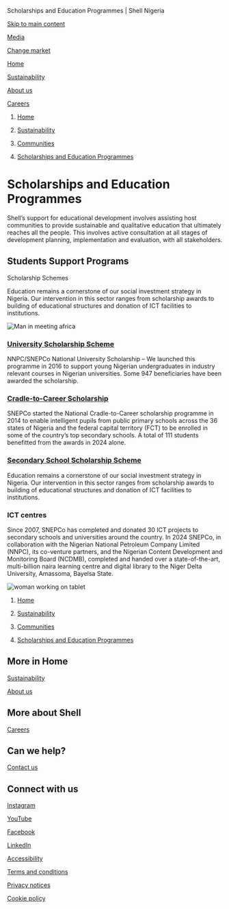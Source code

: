 Scholarships and Education Programmes | Shell Nigeria

[Skip to main content](#main)

[Media](https://www.shell.com.ng/media.html)

[Change market](https://www.shell.com.ng/change-market.html)

[Home](https://www.shell.com.ng/)

[Sustainability](https://www.shell.com.ng/sustainability.html)

[About us](https://www.shell.com.ng/about-us.html)

[Careers](https://www.shell.com.ng/careers.html)

1. [Home](https://www.shell.com.ng/)
3. [Sustainability](https://www.shell.com.ng/sustainability.html)

6. [Communities](https://www.shell.com.ng/sustainability/communities.html)
8. [Scholarships and Education Programmes](https://www.shell.com.ng/sustainability/communities/education-programmes.html)

# Scholarships and Education Programmes

Shell’s support for educational development involves assisting host communities to provide sustainable and qualitative education that ultimately reaches all the people. This involves active consultation at all stages of development planning, implementation and evaluation, with all stakeholders.

## Students Support Programs

Scholarship Schemes

Education remains a cornerstone of our social investment strategy in Nigeria. Our intervention in this sector ranges from scholarship awards to building of educational structures and donation of ICT facilities to institutions.

![Man in meeting africa](https://www.shell.com.ng/sustainability/communities/education-programmes/_jcr_content/root/main/section_1542987204/standalone_asset.shellimg.jpeg/1739818427474/man-in-meeting-africa.jpeg?imwidth=48&impolicy=amidala-thumb)

### [University Scholarship Scheme](https://www.shell.com.ng/sustainability/communities/education-programmes/scholarships.html)

NNPC/SNEPCo National University Scholarship – We launched this programme in 2016 to support young Nigerian undergraduates in industry relevant courses in Nigerian universities. Some 947 beneficiaries have been awarded the scholarship.

### [Cradle-to-Career Scholarship](https://www.shell.com.ng/sustainability/communities/education-programmes/scholarships.html)

SNEPCo started the National Cradle-to-Career scholarship programme in 2014 to enable intelligent pupils from public primary schools across the 36 states of Nigeria and the federal capital territory (FCT) to be enrolled in some of the country’s top secondary schools. A total of 111 students benefitted from the awards in 2024 alone.

### [Secondary School Scholarship Scheme](https://www.shell.com.ng/sustainability/communities/education-programmes/scholarships.html)

Education remains a cornerstone of our social investment strategy in Nigeria. Our intervention in this sector ranges from scholarship awards to building of educational structures and donation of ICT facilities to institutions.

### **ICT centres**

Since 2007, SNEPCo has completed and donated 30 ICT projects to secondary schools and universities around the country. In 2024 SNEPCo, in collaboration with the Nigerian National Petroleum Company Limited (NNPC), its co-venture partners, and the Nigerian Content Development and Monitoring Board (NCDMB), completed and handed over a state-of-the-art, multi-billion naira learning centre and digital library to the Niger Delta University, Amassoma, Bayelsa State.

![woman working on tablet](https://www.shell.com.ng/sustainability/communities/education-programmes/_jcr_content/root/main/section_1542987204/standalone_asset_75433992.shellimg.jpeg/1739819183839/woman-working-on-tablet.jpeg?imwidth=48&impolicy=amidala-thumb)

1. [Home](https://www.shell.com.ng/)
3. [Sustainability](https://www.shell.com.ng/sustainability.html)

6. [Communities](https://www.shell.com.ng/sustainability/communities.html)
8. [Scholarships and Education Programmes](https://www.shell.com.ng/sustainability/communities/education-programmes.html)

## More in Home

[Sustainability](https://www.shell.com.ng/sustainability.html)

[About us](https://www.shell.com.ng/about-us.html)

## More about Shell

[Careers](https://www.shell.com.ng/careers.html)

## Can we help?

[Contact us](https://www.shell.com.ng/about-us/contact-us.html)

## Connect with us

[Instagram](https://instagram.com/shell)

[YouTube](https://www.youtube.com/user/Shell)

[Facebook](https://www.facebook.com/Shell)

[LinkedIn](https://www.linkedin.com/company/shell)

[Accessibility](https://www.shell.com.ng/accessibility.html)

[Terms and conditions](https://www.shell.com.ng/terms-and-conditions.html)

[Privacy notices](https://www.shell.com.ng/privacy-policy.html)

[Cookie policy](https://www.shell.com.ng/cookie-policy.html)